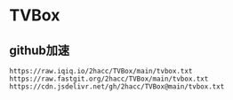# TVBox

## github加速

```
https://raw.iqiq.io/2hacc/TVBox/main/tvbox.txt
https://raw.fastgit.org/2hacc/TVBox/main/tvbox.txt
https://cdn.jsdelivr.net/gh/2hacc/TVBox@main/tvbox.txt
```
